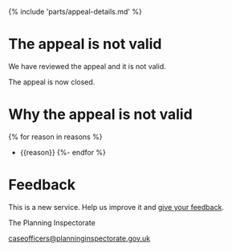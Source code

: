 {% include 'parts/appeal-details.md' %}

# The appeal is not valid

We have reviewed the appeal and it is not valid.

The appeal is now closed.

# Why the appeal is not valid
{% for reason in reasons %}
- {{reason}}
{%- endfor %}

# Feedback

This is a new service. Help us improve it and [give your feedback](http://link%20to%20feedback%20form/).

The Planning Inspectorate

caseofficers@planninginspectorate.gov.uk
